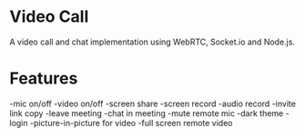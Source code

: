 # Video Call
A video call and chat implementation using WebRTC, Socket.io and Node.js.

# Features
-mic on/off
-video on/off
-screen share
-screen record
-audio record
-invite link copy
-leave meeting
-chat in meeting
-mute remote mic
-dark theme
-login
-picture-in-picture for video
-full screen remote video
